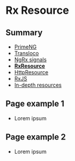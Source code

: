 # Rx Resource

<!-- .slide: class="page-title" -->



## Summary

<!-- .slide: class="toc" -->

- [PrimeNG](#/1)
- [Transloco](#/2)
- [NgRx signals](#/3)
- **[RxResource](#/4)**
- [HttpResource](#/5)
- [RxJS](#/6)
- [In-depth resources](#/7)



## Page example 1

- Lorem ipsum



## Page example 2

- Lorem ipsum



<!-- .slide: class="page-questions" -->



<!-- .slide: class="page-tp4" -->
